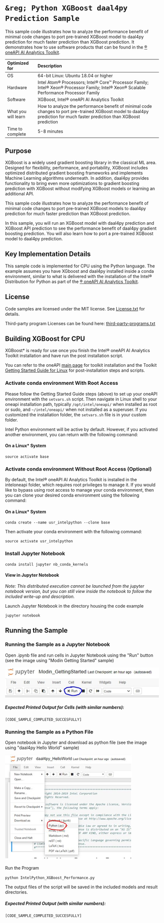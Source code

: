 # `&reg; Python XGBoost daal4py Prediction Sample`
This sample code illustrates how to analyze the performance benefit of minimal code changes to port pre-trained XGBoost model to daal4py prediction for much faster prediction than XGBoost prediction. It demonstrates how to use software products that can be found in the [&reg; oneAPI AI Analytics Toolkit](https://software.intel.com/content/www/us/en/develop/tools/oneapi/ai-analytics-toolkit.html). 

| Optimized for                     | Description
| :---                              | :---
| OS                                | 64-bit Linux: Ubuntu 18.04 or higher
| Hardware                          | Intel Atom&reg; Processors; Intel&reg; Core&trade; Processor Family; Intel&reg; Xeon&reg; Processor Family; Intel&reg; Xeon&reg; Scalable Performance Processor Family
| Software                          | XGBoost, Intel&reg; oneAPI AI Analytics Toolkit
| What you will learn               | How to analyze the performance benefit of minimal code changes to port pre-trained XGBoost model to daal4py prediction for much faster prediction than XGBoost prediction
| Time to complete                  | 5-8 minutes

## Purpose

XGBoost is a widely used gradient boosting library in the classical ML area. Designed for flexibility, performance, and portability, XGBoost includes optimized distributed gradient boosting frameworks and implements Machine Learning algorithms underneath. In addition, daal4py provides functionality to bring even more optimizations to gradient boosting prediction with XGBoost without modifying XGBoost models or learning an additional API.

This sample code illustrates how to analyze the performance benefit of minimal code changes to port pre-trained XGBoost models to daal4py prediction for much faster prediction than XGBoost prediction.

In this sample, you will run an XGBoost model with daal4py prediction and XGBoost API prediction to see the performance benefit of daal4py gradient boosting prediction. You will also learn how to port a pre-trained XGBoost model to daal4py prediction.
  
## Key Implementation Details 
This sample code is implemented for CPU using the Python language. The example assumes you have XGboost and daal4py installed inside a conda environment, similar to what is delivered with the installation of the Intel&reg; Distribution for Python as part of the [&reg; oneAPI AI Analytics Toolkit](https://software.intel.com/en-us/oneapi/ai-kit).  
 
## License  
Code samples are licensed under the MIT license. See
[License.txt](https://github.com/oneapi-src/oneAPI-samples/blob/master/License.txt) for details.

Third-party program Licenses can be found here: [third-party-programs.txt](https://github.com/oneapi-src/oneAPI-samples/blob/master/third-party-programs.txt)

## Building XGBoost for CPU

XGBoost* is ready for use once you finish the Intel&reg; oneAPI AI Analytics Toolkit installation and have run the post installation script.

You can refer to the oneAPI [main page](https://software.intel.com/en-us/oneapi) for toolkit installation and the Toolkit [Getting Started Guide for Linux](https://software.intel.com/en-us/get-started-with-intel-oneapi-linux-get-started-with-the-intel-ai-analytics-toolkit) for post-installation steps and scripts.


### Activate conda environment With Root Access

Please follow the Getting Started Guide steps (above) to set up your oneAPI environment with the `setvars.sh` script. Then navigate in Linux shell to your oneapi installation path, typically `/opt/intel/oneapi/` when installed as root or sudo, and `~/intel/oneapi/` when not installed as a superuser. If you customized the installation folder, the `setvars.sh` file is in your custom folder. 

Intel Python environment will be active by default. However, if you activated another environment, you can return with the following command:

#### On a Linux* System
```
source activate base
```

### Activate conda environment Without Root Access (Optional)

By default, the Intel&reg; oneAPI AI Analytics Toolkit is installed in the inteloneapi folder, which requires root privileges to manage it. If you would like to bypass using root access to manage your conda environment, then you can clone your desired conda environment using the following command:

#### On a Linux* System
```
conda create --name usr_intelpython --clone base
```

Then activate your conda environment with the following command:

```
source activate usr_intelpython
```

### Install Jupyter Notebook
```
conda install jupyter nb_conda_kernels
```

#### View in Jupyter Notebook

_Note: This distributed execution cannot be launched from the jupyter notebook version, but you can still view inside the notebook to follow the included write-up and description._

Launch Jupyter Notebook in the directory housing the code example

```
jupyter notebook
```

## Running the Sample

### Running the Sample as a Jupyter Notebook

Open .ipynb file and run cells in Jupyter Notebook using the "Run" button (see the image using "Modin Getting Started" sample)

![Click the Run Button in the Jupyter Notebook](Jupyter_Run.jpg "Run Button on Jupyter Notebook")

##### Expected Printed Output for Cells (with similar numbers):
```
[CODE_SAMPLE_COMPLETED_SUCCESFULLY]
```

### Running the Sample as a Python File

Open notebook in Jupyter and download as python file (see the image using "daal4py Hello World"  sample)

![Download as python file in the Jupyter Notebook](Jupyter_Save_Py.jpg "Download as python file in the Jupyter Notebook")

Run the Program

`python IntelPython_XGBoost_Performance.py`

The output files of the script will be saved in the included models and result directories. 

##### Expected Printed Output (with similar numbers):
```
[CODE_SAMPLE_COMPLETED_SUCCESFULLY]
```
